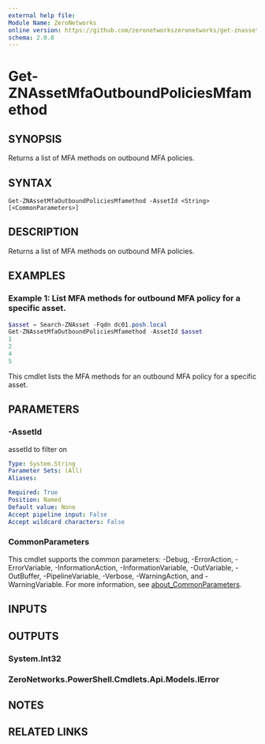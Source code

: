 ```yaml
---
external help file:
Module Name: ZeroNetworks
online version: https://github.com/zeronetworkszeronetworks/get-znassetmfaoutboundpoliciesmfamethod
schema: 2.0.0
---
```


# Get-ZNAssetMfaOutboundPoliciesMfamethod

## SYNOPSIS
Returns a list of MFA methods on outbound MFA policies.

## SYNTAX

```
Get-ZNAssetMfaOutboundPoliciesMfamethod -AssetId <String> [<CommonParameters>]
```

## DESCRIPTION
Returns a list of MFA methods on outbound MFA policies.

## EXAMPLES

### Example 1: List MFA methods for outbound MFA policy for a specific asset.
```powershell
$asset = Search-ZNAsset -Fqdn dc01.posh.local
Get-ZNAssetMfaOutboundPoliciesMfamethod -AssetId $asset        
1
2
4
5
```

This cmdlet lists the MFA methods for an outbound MFA policy for a specific asset.

## PARAMETERS

### -AssetId
assetId to filter on

```yaml
Type: System.String
Parameter Sets: (All)
Aliases:

Required: True
Position: Named
Default value: None
Accept pipeline input: False
Accept wildcard characters: False
```

### CommonParameters
This cmdlet supports the common parameters: -Debug, -ErrorAction, -ErrorVariable, -InformationAction, -InformationVariable, -OutVariable, -OutBuffer, -PipelineVariable, -Verbose, -WarningAction, and -WarningVariable. For more information, see [about_CommonParameters](http://go.microsoft.com/fwlink/?LinkID=113216).

## INPUTS

## OUTPUTS

### System.Int32

### ZeroNetworks.PowerShell.Cmdlets.Api.Models.IError

## NOTES

## RELATED LINKS

